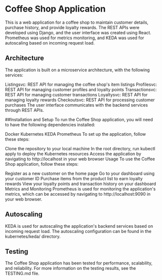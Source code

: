 # Coffee Shop Application
This is a web application for a coffee shop to maintain customer details, purchase history, and provide loyalty rewards. The REST APIs were developed using Django, and the user interface was created using React. Prometheus was used for metrics monitoring, and KEDA was used for autoscaling based on incoming request load.

## Architecture
The application is built on a microservice architecture, with the following services:

Listingsvc: REST API for managing the coffee shop's item listings
Profilesvc: REST API for managing customer profiles and loyalty points
Transactionsvc: REST API for managing customer transactions
Loyaltysvc: REST API for managing loyalty rewards
Checkoutsvc: REST API for processing customer purchases
The user interface communicates with the backend services through REST APIs.

##Installation and Setup
To run the Coffee Shop application, you will need to have the following dependencies installed:

Docker
Kubernetes
KEDA
Prometheus
To set up the application, follow these steps:

Clone the repository to your local machine
In the root directory, run kubectl apply  to deploy the Kubernetes resources
Access the application by navigating to http://localhost in your web browser
Usage
To use the Coffee Shop application, follow these steps:

Register as a new customer on the home page
Go to your dashboard using your customer ID
Purchase items from the product list to earn loyalty rewards
View your loyalty points and transaction history on your dashboard
Metrics and Monitoring
Prometheus is used for monitoring the application's metrics, which can be accessed by navigating to http://localhost:9090 in your web browser.

## Autoscaling
KEDA is used for autoscaling the application's backend services based on incoming request load. The autoscaling configuration can be found in the kubernetes/keda/ directory.

## Testing
The Coffee Shop application has been tested for performance, scalability, and reliability. For more information on the testing results, see the TESTING.md file.
